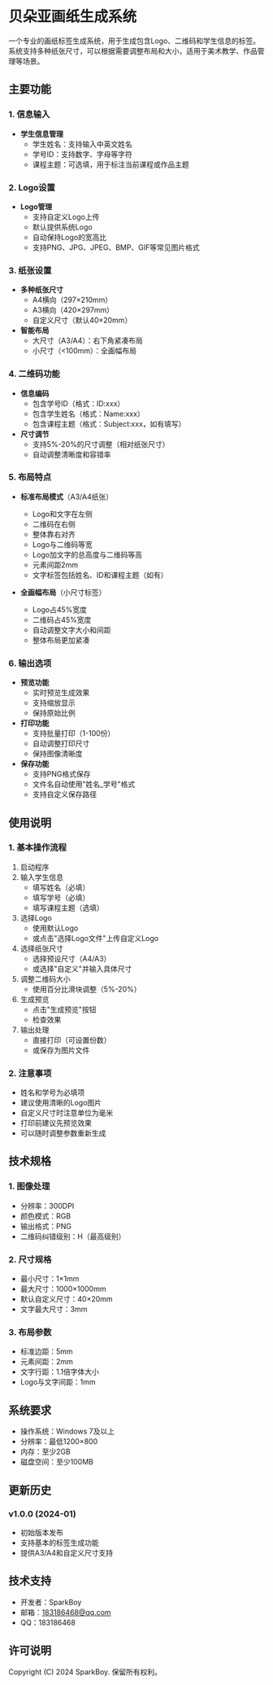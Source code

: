 # 贝朵亚画纸生成系统

一个专业的画纸标签生成系统，用于生成包含Logo、二维码和学生信息的标签。系统支持多种纸张尺寸，可以根据需要调整布局和大小，适用于美术教学、作品管理等场景。

## 主要功能

### 1. 信息输入
- **学生信息管理**
  - 学生姓名：支持输入中英文姓名
  - 学号ID：支持数字、字母等字符
  - 课程主题：可选填，用于标注当前课程或作品主题

### 2. Logo设置
- **Logo管理**
  - 支持自定义Logo上传
  - 默认提供系统Logo
  - 自动保持Logo的宽高比
  - 支持PNG、JPG、JPEG、BMP、GIF等常见图片格式

### 3. 纸张设置
- **多种纸张尺寸**
  - A4横向（297×210mm）
  - A3横向（420×297mm）
  - 自定义尺寸（默认40×20mm）
- **智能布局**
  - 大尺寸（A3/A4）：右下角紧凑布局
  - 小尺寸（<100mm）：全画幅布局

### 4. 二维码功能
- **信息编码**
  - 包含学号ID（格式：ID:xxx）
  - 包含学生姓名（格式：Name:xxx）
  - 包含课程主题（格式：Subject:xxx，如有填写）
- **尺寸调节**
  - 支持5%-20%的尺寸调整（相对纸张尺寸）
  - 自动调整清晰度和容错率

### 5. 布局特点
- **标准布局模式**（A3/A4纸张）
  - Logo和文字在左侧
  - 二维码在右侧
  - 整体靠右对齐
  - Logo与二维码等宽
  - Logo加文字的总高度与二维码等高
  - 元素间距2mm
  - 文字标签包括姓名、ID和课程主题（如有）

- **全画幅布局**（小尺寸标签）
  - Logo占45%宽度
  - 二维码占45%宽度
  - 自动调整文字大小和间距
  - 整体布局更加紧凑

### 6. 输出选项
- **预览功能**
  - 实时预览生成效果
  - 支持缩放显示
  - 保持原始比例
- **打印功能**
  - 支持批量打印（1-100份）
  - 自动调整打印尺寸
  - 保持图像清晰度
- **保存功能**
  - 支持PNG格式保存
  - 文件名自动使用"姓名_学号"格式
  - 支持自定义保存路径

## 使用说明

### 1. 基本操作流程
1. 启动程序
2. 输入学生信息
   - 填写姓名（必填）
   - 填写学号（必填）
   - 填写课程主题（选填）
3. 选择Logo
   - 使用默认Logo
   - 或点击"选择Logo文件"上传自定义Logo
4. 选择纸张尺寸
   - 选择预设尺寸（A4/A3）
   - 或选择"自定义"并输入具体尺寸
5. 调整二维码大小
   - 使用百分比滑块调整（5%-20%）
6. 生成预览
   - 点击"生成预览"按钮
   - 检查效果
7. 输出处理
   - 直接打印（可设置份数）
   - 或保存为图片文件

### 2. 注意事项
- 姓名和学号为必填项
- 建议使用清晰的Logo图片
- 自定义尺寸时注意单位为毫米
- 打印前建议先预览效果
- 可以随时调整参数重新生成

## 技术规格

### 1. 图像处理
- 分辨率：300DPI
- 颜色模式：RGB
- 输出格式：PNG
- 二维码纠错级别：H（最高级别）

### 2. 尺寸规格
- 最小尺寸：1×1mm
- 最大尺寸：1000×1000mm
- 默认自定义尺寸：40×20mm
- 文字最大尺寸：3mm

### 3. 布局参数
- 标准边距：5mm
- 元素间距：2mm
- 文字行距：1.1倍字体大小
- Logo与文字间距：1mm

## 系统要求

- 操作系统：Windows 7及以上
- 分辨率：最低1200×800
- 内存：至少2GB
- 磁盘空间：至少100MB

## 更新历史

### v1.0.0 (2024-01)
- 初始版本发布
- 支持基本的标签生成功能
- 提供A3/A4和自定义尺寸支持

## 技术支持

- 开发者：SparkBoy
- 邮箱：183186468@qq.com
- QQ：183186468

## 许可说明

Copyright (C) 2024 SparkBoy. 保留所有权利。 